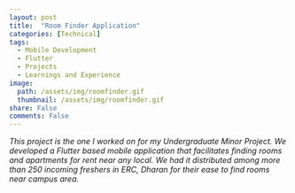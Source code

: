 ```yaml
---
layout: post
title:  "Room Finder Application"
categories: [Technical]
tags:
  - Mobile Development
  - Flutter
  - Projects
  - Learnings and Experience
image:
  path: /assets/img/roomfinder.gif
  thumbnail: /assets/img/roomfinder.gif
share: False
comments: False
---
```


*This project is the one I worked on for my Undergraduate Minor Project. We developed a Flutter based mobile application that facilitates finding rooms and apartments for rent near any local. We had it distributed among more than 250 incoming freshers in ERC, Dharan for their ease to find rooms near campus area.*
